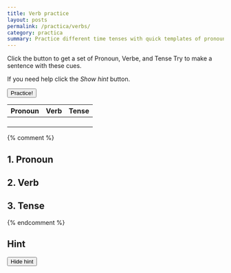 ```yaml
---
title: Verb practice
layout: posts
permalink: /practica/verbs/
category: practica
summary: Practice different time tenses with quick templates of pronouns and verbs. 
---
```


Click the button to get a set of Pronoun, Verbe, and Tense Try to make a sentence with these cues.

If you need help click the *Show hint* button.

<button id="btn-practice" type="button" value="Practice!" onclick="getPractice()">Practice!</button>

**Pronoun** | **Verb** | **Tense**
--- | --- | ---
<p id="pronoun"></p> | <p id="pronoun"></p> | <p id="tense"></p>

{% comment %}
## 1. Pronoun

<p id="pronoun"></p>

## 2. Verb

<p id="pronoun"></p>

## 3. Tense

<p id="tense"></p>
{% endcomment %}

## Hint

<button id="toggle" type="button" value="Practice!" onclick="toggleHint()">Hide hint</button> 

<script>
    function toggleHint(){
        let element = document.getElementById("hint");
        if(element.style.display === "none"){
            element.style.display = "block";
            document.getElementById("toggle").innerHTML = "Hide hint";
        }else{
            element.style.display = "none";
            document.getElementById("toggle").innerHTML = "Show hint";
        }
    }
    function getPractice(){
        const pronouns = ["I", "You", "We", "They", "He", "She", "It"];
        const verbs = ["Accept", "Accuse", "Achieve", "Acquire", "Adapt", "Add", "Adjust", "Admire", "Admit", "Adopt", "Advise", "Afford", "Agree", "Allow", "Announce", "Apologize", "Appear", "Apply", "Appreciate", "Approach", "Approve", "Arrive", "Ask", "Assume", "Attempt", "Attend", "Attract", "Avoid", "Awake", "Bake", "Be", "Become", "Beg", "Begin", "Believe", "Belong", "Boil", "Borrow", "Break", "Bring", "Build", "Burn", "Buy", "Calculate", "Carry", "Catch", "Celebrate", "Change", "Choose", "Claim", "Climb", "Come", "Communicate", "Compare", "Compete", "Complain", "Complete", "Consider", "Consult", "Continue", "Convince", "Cook", "Count", "Create", "Cry", "Cut", "Dance", "Decide", "Deliver", "Deny", "Depend", "Describe", "Destroy", "Determine", "Disagree", "Discover", "Discuss", "Dislike", "Distribute", "Do", "Doubt", "Dream", "Drink", "Drive", "Drop", "Earn", "Eat", "Enjoy", "Enter", "Examine", "Expect", "Explain", "Explore", "Fail", "Fall", "Feed", "Feel", "Fight", "Find", "Finish", "Fly", "Follow", "Forget", "Forgive", "Freeze", "Fry", "Generate", "Get", "Give", "Go", "Grow", "Hang", "Happen", "Hate", "Have", "Hear", "Hide", "Hit", "Hold", "Hug", "Hurry", "Hurt", "Identify", "Ignore", "Imagine", "Improve", "Include", "Inform", "Insist", "Introduce", "Invest", "Investigate", "Jog", "Jump", "Keep", "Kick", "Kiss", "Know", "Laugh", "Lead", "Learn", "Leave", "Like", "Listen", "Look", "Lose", "Love", "Make", "Manage", "Meet", "Mention", "Need", "Obtain", "Open", "Order", "Own", "Paint", "Participate", "Pay", "Play", "Practice", "Prefer", "Prepare", "Pretend", "Prevent", "Proceed", "Promise", "Propose", "Protect", "Punch", "Push", "Put", "Quit", "React", "Read", "Receive", "Relax", "Remember", "Repair", "Replace", "Retire", "Ride", "Run", "Say", "See", "Sell", "Send", "Serve", "Set", "Shake", "Show", "Sing", "Sit", "Sleep", "Slide", "Smell", "Snore", "Solve", "Speak", "Spend", "Stand", "Start", "Steal", "Stop", "Study", "Suggest", "Swim", "Take", "Talk", "Taste", "Teach", "Tell", "Think", "Throw", "Tolerate", "Try", "Understand", "Vacuum", "Volunteer", "Wait", "Wake", "Walk", "Want", "Wash", "Watch", "Wear", "Win", "Wish", "Write"];
        //const tenses = ["Simple present", "Present continuous", "Simple past", "Present perfect", "Future - Going to", "Future - Will"];
        const tenses = [
            ["Simple present","Pronoun + Verb base form"],
            ["Present continuous","Pronoun + Am/Is/Are + Verb(ing)"],
            ["Simple past","Pronoun + Verb simple past"],
            ["Present perfect","Pronoun + Have/Has + Verb participle"],
            ["Future - Going to","Pronoun + Am/Is/Are + Going to + Verb base form"],
            ["Future - Will","Pronoun + Will + Verb base form"]
        ];
        let pronoun = pronouns[Math.floor(Math.random()*pronouns.length)];
        let verb = verbs[Math.floor(Math.random()*verbs.length)];
        let tense = tenses[Math.floor(Math.random()*tenses.length)];
        document.getElementById("pronoun").innerHTML = pronoun;
        document.getElementById("verb").innerHTML = verb;
        document.getElementById("tense").innerHTML = tense[tense,0];
        document.getElementById("hint").innerHTML = tense[tense,1];
    }
</script>
